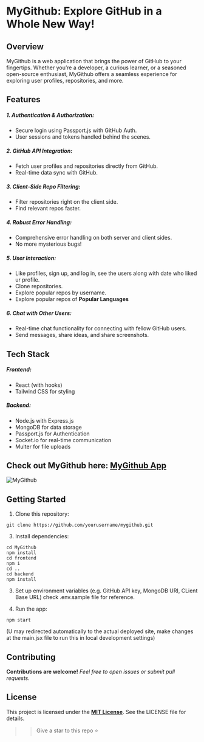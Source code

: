 # MyGithub: Explore GitHub in a Whole New Way!
## Overview 
MyGithub is a web application that brings the power of GitHub to your fingertips. Whether you’re a developer, a curious learner, or a seasoned open-source enthusiast, MyGithub offers a seamless experience for exploring user profiles, repositories, and more.

## Features 
##### 1. Authentication & Authorization:
- Secure login using Passport.js with GitHub Auth.
- User sessions and tokens handled behind the scenes.
##### 2. GitHub API Integration:
- Fetch user profiles and repositories directly from GitHub.
- Real-time data sync with GitHub.
##### 3. Client-Side Repo Filtering:
- Filter repositories right on the client side.
- Find relevant repos faster.
##### 4. Robust Error Handling:
- Comprehensive error handling on both server and client sides.
- No more mysterious bugs!
##### 5. User Interaction:
- Like profiles, sign up, and log in, see the users along with date who liked ur profile.
- Clone repositories.
- Explore popular repos by username.
- Explore popular repos of **Popular Languages**
##### 6. Chat with Other Users:
- Real-time chat functionality for connecting with fellow GitHub users.
- Send messages, share ideas, and share screenshots.


  
## Tech Stack
##### Frontend:
* React (with hooks)
* Tailwind CSS for styling
##### Backend:
* Node.js with Express.js
* MongoDB for data storage
* Passport.js for Authentication
* Socket.io for real-time communication
* Multer for file uploads


## Check out MyGithub here: [MyGithub App](https://dub.sh/mygithubapp) 

![MyGithub](https://github.com/SjxSubham/MyGithub/assets/142329838/4e983299-8b63-435c-997a-2ddc2c0dfa7f)


## Getting Started
 1. Clone this repository:
```
git clone https://github.com/yourusername/mygithub.git

```

 3. Install dependencies:
```
cd MyGithub
npm install
cd frontend
npm i
cd ..
cd backend 
npm install
```
 3. Set up environment variables (e.g. GitHub API key, MongoDB URI, CLient Base URL) check .env.sample file for reference.
     
 4. Run the app:
```
npm start

```
(U may redirected automatically to the actual deployed site, make changes at the main.jsx file to run this in local development settings)

## Contributing
**Contributions are welcome!** *Feel free to open issues or submit pull requests.*

## License
This project is licensed under the **[MIT License](MyGithub/LICENSE)**. See the LICENSE file for details.

>> Give a star to this repo ⭐

